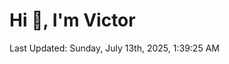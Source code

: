 <h1>Hi 👋, I'm Victor </h1>

<!--RECENT_ACTIVITY:start-->
<!--RECENT_ACTIVITY:end-->

<!--RECENT_ACTIVITY:last_update-->
Last Updated: Sunday, July 13th, 2025, 1:39:25 AM
<!--RECENT_ACTIVITY:last_update_end-->

